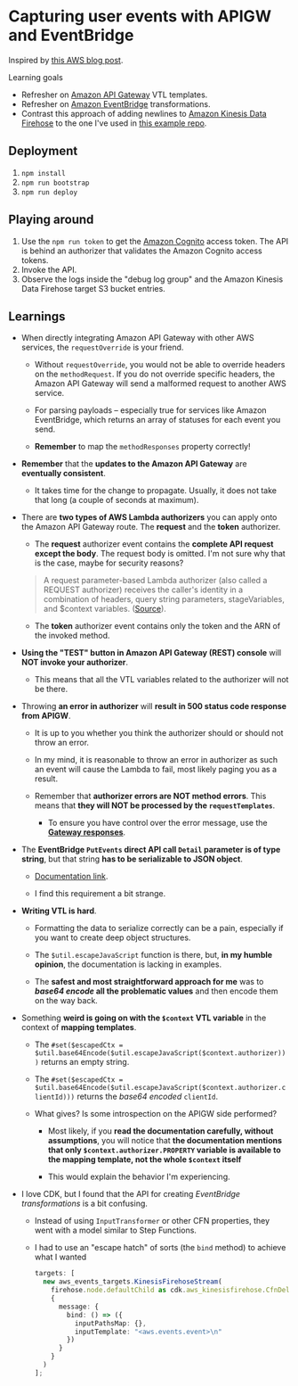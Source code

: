 # Capturing user events with APIGW and EventBridge

Inspired by [this AWS blog post](https://aws.amazon.com/blogs/compute/capturing-client-events-using-amazon-api-gateway-and-amazon-eventbridge/).

Learning goals

- Refresher on [Amazon API Gateway](https://aws.amazon.com/api-gateway/) VTL templates.
- Refresher on [Amazon EventBridge](https://aws.amazon.com/eventbridge/) transformations.
- Contrast this approach of adding newlines to [Amazon Kinesis Data Firehose](https://aws.amazon.com/kinesis/data-firehose/) to the one I've used in [this example repo](https://github.com/WojciechMatuszewski/apigw-access-logs-firehose).

## Deployment

1. `npm install`
2. `npm run bootstrap`
3. `npm run deploy`

## Playing around

1. Use the `npm run token` to get the [Amazon Cognito](https://aws.amazon.com/cognito/) access token. The API is behind an authorizer that validates the Amazon Cognito access tokens.
2. Invoke the API.
3. Observe the logs inside the "debug log group" and the Amazon Kinesis Data Firehose target S3 bucket entries.

## Learnings

- When directly integrating Amazon API Gateway with other AWS services, the `requestOverride` is your friend.

  - Without `requestOverride`, you would not be able to override headers on the `methodRequest`. If you do not override specific headers, the Amazon API Gateway will send a malformed request to another AWS service.

  - For parsing payloads – especially true for services like Amazon EventBridge, which returns an array of statuses for each event you send.

  - **Remember** to map the `methodResponses` property correctly!

- **Remember** that the **updates to the Amazon API Gateway** are **eventually consistent**.

  - It takes time for the change to propagate. Usually, it does not take that long (a couple of seconds at maximum).

- There are **two types of AWS Lambda authorizers** you can apply onto the Amazon API Gateway route. The **request** and the **token** authorizer.

  - The **request** authorizer event contains the **complete API request except the body**. The request body is omitted. I'm not sure why that is the case, maybe for security reasons?

  > A request parameter-based Lambda authorizer (also called a REQUEST authorizer) receives the caller's identity in a combination of headers, query string parameters, stageVariables, and $context variables. ([Source](https://docs.aws.amazon.com/apigateway/latest/developerguide/apigateway-use-lambda-authorizer.html)).

  - The **token** authorizer event contains only the token and the ARN of the invoked method.

- **Using the "TEST" button in Amazon API Gateway (REST) console** will **NOT invoke your authorizer**.

  - This means that all the VTL variables related to the authorizer will not be there.

- Throwing **an error in authorizer** will **result in 500 status code response from APIGW**.

  - It is up to you whether you think the authorizer should or should not throw an error.

  - In my mind, it is reasonable to throw an error in authorizer as such an event will cause the Lambda to fail, most likely paging you as a result.

  - Remember that **authorizer errors are NOT method errors**. This means that **they will NOT be processed by the `requestTemplates`**.

    - To ensure you have control over the error message, use the **[Gateway responses](https://docs.aws.amazon.com/apigateway/latest/developerguide/api-gateway-gatewayResponse-definition.html)**.

- The **EventBridge `PutEvents` direct API call `Detail` parameter is of type string**, but that string **has to be serializable to JSON object**.

  - [Documentation link](https://docs.aws.amazon.com/eventbridge/latest/APIReference/API_PutEventsRequestEntry.html#eventbridge-Type-PutEventsRequestEntry-Detail).

  - I find this requirement a bit strange.

- **Writing VTL is hard**.

  - Formatting the data to serialize correctly can be a pain, especially if you want to create deep object structures.

  - The `$util.escapeJavaScript` function is there, but, **in my humble opinion**, the documentation is lacking in examples.

  - The **safest and most straightforward approach for me** was to **_base64 encode_ all the problematic values** and then encode them on the way back.

- Something **weird is going on with the `$context` VTL variable** in the context of **mapping templates**.

  - The `#set($escapedCtx = $util.base64Encode($util.escapeJavaScript($context.authorizer)))` returns an empty string.

  - The `#set($escapedCtx = $util.base64Encode($util.escapeJavaScript($context.authorizer.clientId)))` returns the _base64 encoded_ `clientId`.

  - What gives? Is some introspection on the APIGW side performed?

    - Most likely, if you **read the documentation carefully, without assumptions**, you will notice that **the documentation mentions that only `$context.authorizer.PROPERTY` variable is available to the mapping template, not the whole `$context` itself**

    - This would explain the behavior I'm experiencing.

- I love CDK, but I found that the API for creating _EventBridge transformations_ is a bit confusing.

  - Instead of using `InputTransformer` or other CFN properties, they went with a model similar to Step Functions.

  - I had to use an "escape hatch" of sorts (the `bind` method) to achieve what I wanted

    ```ts
    targets: [
      new aws_events_targets.KinesisFirehoseStream(
        firehose.node.defaultChild as cdk.aws_kinesisfirehose.CfnDeliveryStream,
        {
          message: {
            bind: () => ({
              inputPathsMap: {},
              inputTemplate: "<aws.events.event>\n"
            })
          }
        }
      )
    ];
    ```
